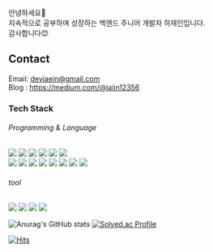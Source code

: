 안녕하세요👋  
지속적으로 공부하며 성장하는 백엔드 주니어 개발자 하재인입니다.  
감사합니다😊  

## Contact
Email: devjaein@gmail.com  
Blog : https://medium.com/@jaiin12356

### Tech Stack
###### Programming & Language
<img src = "https://img.shields.io/badge/-Python3-blue?logo=python&logoColor=white"> <img src = "https://img.shields.io/badge/-Java-orange?logo=java&logoColor=white"> <img src = "https://img.shields.io/badge/-jsp-blue?logo=jsp&logoColor=orange"> <img src = "https://img.shields.io/badge/-html-white?logo=HTML5"> <img src = "https://img.shields.io/badge/-css-9cf?logo=css3"> <img src = "https://img.shields.io/badge/-javascript-black?logo=javascript">  
<img src = "https://img.shields.io/badge/-spring-white?logo=spring"> <img src="https://img.shields.io/badge/-Springboot-white?logo=springboot"> <img src="https://img.shields.io/badge/-mybatis-blue"> <img src = "https://img.shields.io/badge/-jpa-blue?logo=jpa"> <img src = "https://img.shields.io/badge/-jdbc-red?logo=jdbc%22"> <img src = https://img.shields.io/badge/-h2-green> <img src= "https://img.shields.io/badge/-mysql-white?logo=mysql">  <img src = "https://img.shields.io/badge/-oracle-orange?logo=oracle">

###### tool
<img src = "https://img.shields.io/badge/-git-white?logo=git"> <img src = "https://img.shields.io/badge/-slack-purple?logo=slack"> <img src = "https://img.shields.io/badge/-aws-orange?logo=aws"> <img src = "https://img.shields.io/badge/-postman-brightgreen?logo=postman">

![Anurag's GitHub stats](https://github-readme-stats.vercel.app/api?username=devjaein&show_icons=true&theme=radical)
[![Solved.ac Profile](http://mazassumnida.wtf/api/v2/generate_badge?boj=jaein4231)](https://solved.ac/profile/jaein4231/)

[![Hits](https://hits.seeyoufarm.com/api/count/incr/badge.svg?url=https%3A%2F%2Fgithub.com%2Fdevjaein%2Fhit-counter&count_bg=%23878FFF&title_bg=%23FFC8C8&icon=&icon_color=%23E7E7E7&title=hits&edge_flat=false)](https://hits.seeyoufarm.com)
